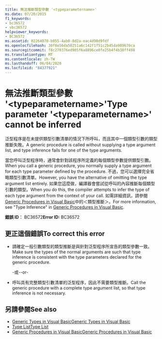 ```yaml
---
title: 無法推斷類型參數 '<typeparametername>'
ms.date: 07/20/2015
f1_keywords:
- bc36572
- vbc36572
helpviewer_keywords:
- BC36572
ms.assetid: 02264070-b055-4ab0-8d2a-eac4d90d9fdf
ms.openlocfilehash: 30f8e56da50251a6c142f1f51c2b45da989670ca
ms.sourcegitcommit: f8c270376ed905f6a8896ce0fe25b4f4b38ff498
ms.translationtype: MT
ms.contentlocale: zh-TW
ms.lasthandoff: 06/04/2020
ms.locfileid: "84377921"
---
```

# <a name="type-parameter-typeparametername-cannot-be-inferred"></a><span data-ttu-id="2381d-102">無法推斷類型參數 '\<typeparametername>'</span><span class="sxs-lookup"><span data-stu-id="2381d-102">Type parameter '\<typeparametername>' cannot be inferred</span></span>
<span data-ttu-id="2381d-103">泛型程序是在未提供類型引數清單的情況下所呼叫，而且其中一個類型引數的類型推斷失敗。</span><span class="sxs-lookup"><span data-stu-id="2381d-103">A generic procedure is called without supplying a type argument list, and type inference fails for one of the type arguments.</span></span>  
  
 <span data-ttu-id="2381d-104">當您呼叫泛型程序時，通常會針對該程序所定義的每個類型參數提供類型引數。</span><span class="sxs-lookup"><span data-stu-id="2381d-104">When you call a generic procedure, you normally supply a type argument for each type parameter defined by the procedure.</span></span> <span data-ttu-id="2381d-105">不過，您可以選擇完全省略類型引數清單。</span><span class="sxs-lookup"><span data-stu-id="2381d-105">However, you have the alternative of omitting the type argument list entirely.</span></span> <span data-ttu-id="2381d-106">如果您這麼做，編譯器會嘗試從呼叫的內容推斷每個類型引數的類型。</span><span class="sxs-lookup"><span data-stu-id="2381d-106">When you do this, the compiler attempts to infer the type of each type argument from the context of your call.</span></span> <span data-ttu-id="2381d-107">如需詳細資訊，請參閱 [Generic Procedures in Visual Basic](../programming-guide/language-features/data-types/generic-procedures.md)中的＜類型推斷＞。</span><span class="sxs-lookup"><span data-stu-id="2381d-107">For more information, see "Type Inference" in [Generic Procedures in Visual Basic](../programming-guide/language-features/data-types/generic-procedures.md).</span></span>  
  
 <span data-ttu-id="2381d-108">**錯誤 ID︰** BC36572</span><span class="sxs-lookup"><span data-stu-id="2381d-108">**Error ID:** BC36572</span></span>  
  
## <a name="to-correct-this-error"></a><span data-ttu-id="2381d-109">更正這個錯誤</span><span class="sxs-lookup"><span data-stu-id="2381d-109">To correct this error</span></span>  
  
- <span data-ttu-id="2381d-110">請確定一般引數類型的類型推斷是與針對泛型程序所宣告的類型參數一致。</span><span class="sxs-lookup"><span data-stu-id="2381d-110">Make sure the types of the normal arguments are such that type inference is consistent with the type parameters declared for the generic procedure.</span></span>  
  
     <span data-ttu-id="2381d-111">-或-</span><span class="sxs-lookup"><span data-stu-id="2381d-111">-or-</span></span>  
  
- <span data-ttu-id="2381d-112">呼叫具有完整類型引數清單的泛型程序，因此不需要類型推斷。</span><span class="sxs-lookup"><span data-stu-id="2381d-112">Call the generic procedure with a complete type argument list, so that type inference is not necessary.</span></span>  
  
## <a name="see-also"></a><span data-ttu-id="2381d-113">另請參閱</span><span class="sxs-lookup"><span data-stu-id="2381d-113">See also</span></span>

- [<span data-ttu-id="2381d-114">Generic Types in Visual Basic</span><span class="sxs-lookup"><span data-stu-id="2381d-114">Generic Types in Visual Basic</span></span>](../programming-guide/language-features/data-types/generic-types.md)
- [<span data-ttu-id="2381d-115">Type List</span><span class="sxs-lookup"><span data-stu-id="2381d-115">Type List</span></span>](../language-reference/statements/type-list.md)
- [<span data-ttu-id="2381d-116">Generic Procedures in Visual Basic</span><span class="sxs-lookup"><span data-stu-id="2381d-116">Generic Procedures in Visual Basic</span></span>](../programming-guide/language-features/data-types/generic-procedures.md)
